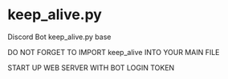 # keep_alive.py
Discord Bot keep_alive.py base

DO NOT FORGET TO IMPORT keep_alive INTO YOUR MAIN FILE

START UP WEB SERVER WITH BOT LOGIN TOKEN

